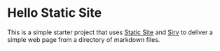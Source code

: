 # Hello Static Site

This is a simple starter project that uses [Static Site](https://www.npmjs.com/package/static-site) and [Sirv](https://github.com/lukeed/sirv/tree/master/packages/sirv-cli) to deliver a simple web page from a directory of markdown files.